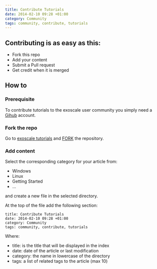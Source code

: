 ```yaml
---
title: Contribute Tutorials
date: 2014-02-10 09:28 +01:00
category: Community
tags: community, contribute, tutorials
---
```


## Contributing is as easy as this:

* Fork this repo
* Add your content
* Submit a Pull request
* Get credit when it is merged

## How to

### Prerequisite

To contribute tutorials to the exoscale user community you simply need a
[Gihub](http://www.github.com) account.

### Fork the repo

Go to [exoscale tutorials](https://github.com/exoscale/tutorials/) and 
[FORK](https://github.com/exoscale/tutorials/fork) the repository.

### Add content

Select the corresponding category for your article from:

* Windows
* Linux
* Getting Started
* ...

and create a new file in the selected directory.

At the top of the file add the following section: 

    
    title: Contribute Tutorials
    date: 2014-02-10 09:28 +01:00
    category: Community
    tags: community, contribute, tutorials
    

Where:

* title: is the title that will be displayed in the index
* date: date of the article or last modification
* category: the name in lowercase of the directory
* tags: a list of related tags to the article (max 10)


